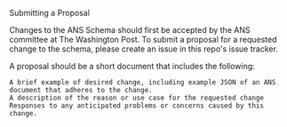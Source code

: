 Submitting a Proposal

Changes to the ANS Schema should first be accepted by the ANS committee at The Washington Post. To submit a proposal for a requested change to the schema, please create an issue in this repo's issue tracker.

A proposal should be a short document that includes the following:

    A brief example of desired change, including example JSON of an ANS document that adheres to the change.
    A description of the reason or use case for the requested change
    Responses to any anticipated problems or concerns caused by this change.
